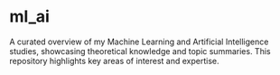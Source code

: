 # ml_ai
A curated overview of my Machine Learning and Artificial Intelligence studies, showcasing theoretical knowledge and topic summaries. This repository highlights key areas of interest and expertise.
